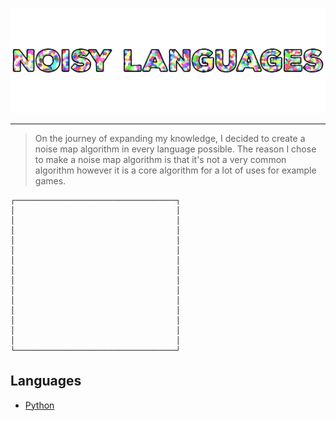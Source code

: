 ![NoisyLanguages](https://github.com/NotReeceHarris/NotReeceHarris/blob/main/cdn/NoisyLanguages.png?raw=true)

---

> On the journey of expanding my knowledge, I decided to create a noise map algorithm in every language possible. The reason I chose to make a noise map algorithm is that it's not a very common algorithm however it is a core algorithm for a lot of uses for example games.

```ascii
┌────────────────────────────────────┐
│                                    │
│                                    │
│                                    │
│                                    │
│                                    │
│                                    │
│                                    │
│                                    │
│                                    │
│                                    │
│                                    │
│                                    │
│                                    │
│                                    │
└────────────────────────────────────┘
```


## Languages
- [Python](https://github.com/NotReeceHarris/NoisyLanguages/tree/main/src/Python)
